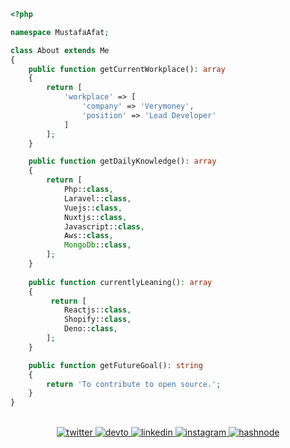 ```php
<?php

namespace MustafaAfat;

class About extends Me
{
    public function getCurrentWorkplace(): array
    {
        return [
            'workplace' => [
                'company' => 'Verymoney',
                'position' => 'Lead Developer'         
            ]
        ];
    }

    public function getDailyKnowledge(): array
    {
        return [
            Php::class,
            Laravel::class,
            Vuejs::class,
            Nuxtjs::class,
            Javascript::class,
            Aws::class,
            MongoDb::class,
        ];
    }
    
    public function currentlyLeaning(): array
    {
         return [
            Reactjs::class,
            Shopify::class,
            Deno::class,
        ];
    }

    public function getFutureGoal(): string
    {
        return 'To contribute to open source.';
    }
}
```

<br/>
<div align="center">
<a href="https://twitter.com/afatmus" target="_blank">
<img src=https://img.shields.io/badge/twitter-%2300acee.svg?&style=for-the-badge&logo=twitter&logoColor=white alt=twitter style="margin-bottom: 5px;" />
</a>
<a href="https://dev.to/afatmustafa" target="_blank">
<img src=https://img.shields.io/badge/dev.to-%2308090A.svg?&style=for-the-badge&logo=dev.to&logoColor=white alt=devto style="margin-bottom: 5px;" />
</a>
<a href="https://linkedin.com/in/afatmustafa" target="_blank">
<img src=https://img.shields.io/badge/linkedin-%231E77B5.svg?&style=for-the-badge&logo=linkedin&logoColor=white alt=linkedin style="margin-bottom: 5px;" />
</a>
<a href="https://instagram.com/afatmustafa" target="_blank">
<img src=https://img.shields.io/badge/instagram-%23000000.svg?&style=for-the-badge&logo=instagram&logoColor=white alt=instagram style="margin-bottom: 5px;" />
</a>
<a href="https://hashnode.com/@afatmustafa" target="_blank">
<img src=https://img.shields.io/badge/hashnode-%232962FF.svg?&style=for-the-badge&logo=hashnode&logoColor=white alt=hashnode style="margin-bottom: 5px;" />
</a>  
</div>
